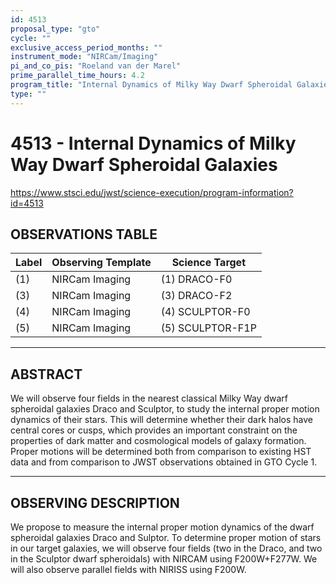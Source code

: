 ```yaml
---
id: 4513
proposal_type: "gto"
cycle: ""
exclusive_access_period_months: ""
instrument_mode: "NIRCam/Imaging"
pi_and_co_pis: "Roeland van der Marel"
prime_parallel_time_hours: 4.2
program_title: "Internal Dynamics of Milky Way Dwarf Spheroidal Galaxies"
type: ""
---
```

# 4513 - Internal Dynamics of Milky Way Dwarf Spheroidal Galaxies
https://www.stsci.edu/jwst/science-execution/program-information?id=4513
## OBSERVATIONS TABLE
| Label | Observing Template | Science Target |
|---|---|---|
| (1) | NIRCam Imaging | (1) DRACO-F0 |
| (3) | NIRCam Imaging | (3) DRACO-F2 |
| (4) | NIRCam Imaging | (4) SCULPTOR-F0 |
| (5) | NIRCam Imaging | (5) SCULPTOR-F1P |

---

## ABSTRACT

We will observe four fields in the nearest classical Milky Way dwarf spheroidal galaxies Draco and Sculptor, to study the internal proper motion dynamics of their stars. This will determine whether their dark halos have central cores or cusps, which provides an important constraint on the properties of dark matter and cosmological models of galaxy formation. Proper motions will be determined both from comparison to existing HST data and from comparison to JWST observations obtained in GTO Cycle 1.

---

## OBSERVING DESCRIPTION

We propose to measure the internal proper motion dynamics of the dwarf spheroidal galaxies Draco and Sulptor. To determine proper motion of stars in our target galaxies, we will observe four fields (two in the Draco, and two in the Sculptor dwarf spheroidals) with NIRCAM using F200W+F277W. We will also observe parallel fields with NIRISS using F200W.